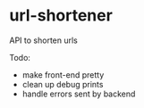 # url-shortener
API to shorten urls

Todo:
* make front-end pretty
* clean up debug prints
* handle errors sent by backend
